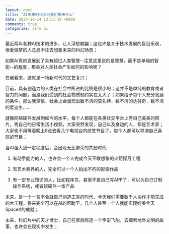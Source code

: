 ```yaml
---
layout: post
title: "AI未来时代会为我们带来什么"
date: 2024-10-14 13:53:19 +0800
comments: true
categories: life ai
---
```


最近两年各种AI技术的进步，让人浮想联翩；这也许是关于技术发展的盲目乐观，但爱做梦的人总忍不住去想象未来的科幻场景；

如果AI真的发展到了具有超过人类智慧--注意这里说的是智慧，而不是单纯的智能--的程度，那会对人类社会产生如何的影响呢？

在我看来，这就是一场新时代的文艺复兴；

目前，具有创造力的人类在社会中所占的比例是很小的；这并不是单纯的教育或者智力的问题，而是我们受到的社会物质制约实在太大了；如果给予每个人充分发展的条件，那么我深信，社会上会涌现出数不清的莫扎特，数不清的达芬奇，数不清的爱迪生......

就像网络硬件发展到如今的水平，每个人都能在各类社交平台上秀自己美美的照片，秀自己的日常生活小视频，大家突然发现，自己以及身边的人，都是艺术家；大家也不用等着晚上8点去看几个电视台的综艺节目了，每个人都可以导演自己喜欢的节目；

当AI强大到一定程度后，会出现无比繁荣的共创时代:

1. 有动手能力的人，也许会一个人完成今天不敢想象的火箭探月工程

2. 有艺术素养的人，完全可以一个人拍出不朽的影像作品

3. 有一定专业知识的人，比如程序员，甚至不是自己写APP了，可以为自己订制操作系统，或者软硬件一体产品


未来，是一个一言不合就自己创造工具的时代，今天我们需要数千人协作才能完成的大工程，将来完全可以在AI的帮助下，几个人甚至一个人就能实现媲美今天SpaceX的成就；

未来，科幻片中的天才博士，自己在家后院造一个宇宙飞船，去探索地外文明的故事，也许会在现实中发生；
